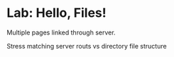 
# Lab: Hello, Files!

Multiple pages linked through server.

Stress matching server routs vs directory file structure
